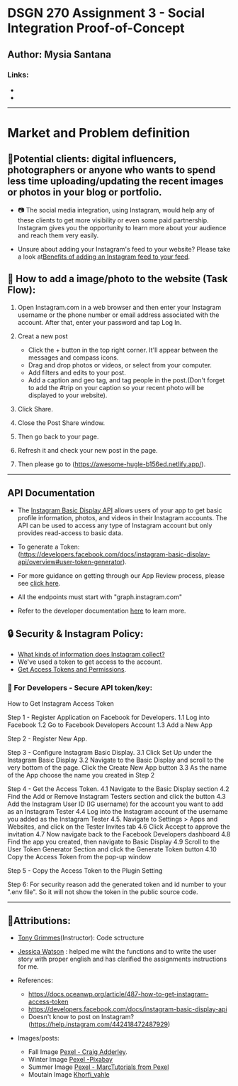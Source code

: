 # DSGN 270 Assignment 3 - Social Integration Proof-of-Concept
## Author: Mysia Santana
### Links:

* [Github repo]:(https://github.com/Mysia14/dsgn270-a3)
* [Live integration link]: (https://awesome-hugle-b156ed.netlify.app/)
----------------------------------------------------------------------------------------------------------
# Market and Problem definition
## :pushpin:Potential clients: digital influencers, photographers or anyone who wants to spend less time uploading/updating the recent images or photos in your blog or portfolio. 

-  :camera:  The social media integration, using Instagram, would help any of these clients to get more visibility or even some paid partnership. Instagram gives you the opportunity to learn more about your audience and reach them very easily. 

-  Unsure about adding your Instagram's feed to your website? Please take a look at[Benefits of adding an Instagram feed to your feed](https://flockler.com/blog/instagram-feed-on-website-examples).

## :city_sunset: How to add a image/photo to the website (Task Flow):

1. Open Instagram.com in a web browser and then enter your Instagram username or the phone number or email address associated with the account. After that, enter your password and tap Log In.

2. Creat a new post 
    * Click the + button in the top right corner. It'll appear between the messages and compass icons.
    * Drag and drop photos or videos, or select from your computer.
    * Add filters and edits to your post. 
    * Add a caption and geo tag, and tag people in the post.(Don't forget to add the #trip on your caption so your recent photo will be displayed to your website).
 
4. Click Share.

5. Close the Post Share window.

5. Then go back to your page. 

6. Refresh it and check your new post in the page.

1. Then please go to (https://awesome-hugle-b156ed.netlify.app/).


 
-----------------------------------------------------------------------------------------------------

## API Documentation

- The [Instagram Basic Display API](https://developers.facebook.com/docs/instagram-basic-display-api) allows users of your app to get basic profile information, photos, and videos in their Instagram accounts. The API can be used to access any type of Instagram account but only provides read-access to basic data.   

- To generate a Token: (https://developers.facebook.com/docs/instagram-basic-display-api/overview#user-token-generator).

- For more guidance on getting through our App Review process, please see [click here](https://developers.facebook.com/blog/post/2020/03/10/final-reminder-Instagram-legacy-api-platform-disabled-mar-31/).

- All the endpoints must start with "graph.instagram.com"

- Refer to the developer documentation [here](https://developers.facebook.com/docs/instagram-basic-display-api/overview#user-token-generator) to learn more. 

## :lock: Security & Instagram Policy:

- [What kinds of information does Instagram collect?](help.instagram.com/519522125107875/?helpref=uf_share)
- We've  used a token to get access to the account.
- [Get Access Tokens and Permissions](https://developers.facebook.com/docs/instagram-basic-display-api/guides/getting-access-tokens-and-permissions/).


### :closed_lock_with_key: For Developers - Secure API token/key: 
 How to Get Instagram Access Token 

Step 1 - Register Application on Facebook for Developers. 
          1.1 Log into Facebook
          1.2 Go to Facebook Developers Account 
          1.3 Add a New App

Step 2 - Register New App. 

Step 3 - Configure Instagram Basic Display.
          3.1 Click Set Up under the Instagram Basic Display
          3.2 Navigate to the Basic Display and scroll to the very bottom of the page. Click the Create New App button
          3.3 As the name of the App choose the name you created in Step 2

Step 4 - Get the Access Token.
          4.1 Navigate to the Basic Display section
          4.2 Find the Add or Remove Instagram Testers section and click the button
          4.3 Add the Instagram User ID (IG username) for the account you want to add as an Instagram Tester
          4.4 Log into the Instagram account of the username you added as the Instagram Tester
          4.5. Navigate to Settings > Apps and Websites, and click on the Tester Invites tab
          4.6 Click Accept to approve the invitation
          4.7 Now navigate back to the Facebook Developers dashboard
          4.8 Find the app you created, then navigate to Basic Display
          4.9 Scroll to the User Token Generator Section and click the Generate Token button
          4.10 Copy the Access Token from the pop-up window

Step 5 - Copy the Access Token to the Plugin Setting

Step 6: For security reason add the generated token and id number to your ".env file". So it will not show the token  in the public source code.

----------------------------------------------------------------------------------------------------------
## :pushpin:Attributions:
* [Tony Grimmes](https://github.com/acidtone)(Instructor): Code sctructure
* [Jessica Watson](https://github.com/Enyorose) : helped me wiht the functions and to write the user story with proper english and has clarified the assignments instructions for me.

* References:
    - https://docs.oceanwp.org/article/487-how-to-get-instagram-access-token
    - https://developers.facebook.com/docs/instagram-basic-display-api 
    -  Doesn't know to post on Instagram?(https://help.instagram.com/442418472487929)

* Images/posts:
    - Fall Image [Pexel -  Craig Adderley](https://www.pexels.com/photo/concrete-road-between-trees-1563356/).
    - Winter Image [Pexel -Pixabay](https://www.pexels.com/photo/snowy-forest-235621/)
    - Summer Image [Pexel - MarcTutorials from Pexel](https://www.pexels.com/photo/palm-trees-1152359/)
    - Moutain Image [Khorfi_vahle](https://pixabay.com/users/kordi_vahle-4934524/)

